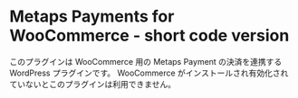 # Metaps Payments for WooCommerce - short code version

このプラグインは WooCommerce 用の Metaps Payment の決済を連携する WordPress プラグインです。
WooCommerce がインストールされ有効化されていないとこのプラグインは利用できません。
